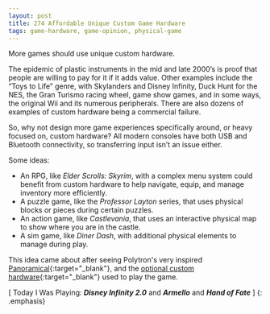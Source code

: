 ```yaml
---
layout: post
title: 274 Affordable Unique Custom Game Hardware
tags: game-hardware, game-opinion, physical-game
---
```

More games should use unique custom hardware.

The epidemic of plastic instruments in the mid and late 2000’s is proof that people are willing to pay for it if it adds value.  Other examples include the “Toys to Life” genre, with Skylanders and Disney Infinity, Duck Hunt for the NES, the Gran Turismo racing wheel, game show games, and in some ways, the original Wii and its numerous peripherals.  There are also dozens of examples of custom hardware being a commercial failure.

So, why not design more game experiences specifically around, or heavy focused on, custom hardware?  All modern consoles have both USB and Bluetooth connectivity, so transferring input isn’t an issue either.

Some ideas:

- An RPG, like *Elder Scrolls: Skyrim*, with a complex menu system could benefit from custom hardware to help navigate, equip, and manage inventory more efficiently.
- A puzzle game, like the *Professor Layton* series, that uses physical blocks or pieces during certain puzzles.
- An action game, like *Castlevania*, that uses an interactive physical map to show where you are in the castle.
- A sim game, like *Diner Dash*, with additional physical elements to manage during play.

This idea came about after seeing Polytron's very inspired [Panoramical](http://www.panoramic.al){:target="_blank"}, and the [optional custom hardware](http://xiwielectronics.com/products/panoramical-interface){:target="_blank"} used to play the game. 

[ Today I Was Playing: ***Disney Infinity 2.0*** and ***Armello*** and ***Hand of Fate*** ]
{: .emphasis}

